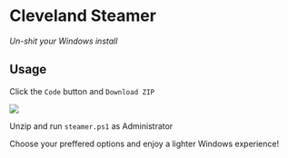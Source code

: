 # Cleveland Steamer
*Un-shit your Windows install*

## Usage

Click the `Code` button and `Download ZIP`

![](https://i.imgur.com/RVrvnB7.png)

Unzip and run `steamer.ps1` as Administrator

Choose your preffered options and enjoy a lighter Windows experience!